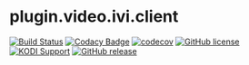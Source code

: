 # plugin.video.ivi.client

[![Build Status](https://img.shields.io/travis/vlmaksime/plugin.video.ivi.client/master.svg)](https://travis-ci.org/vlmaksime/plugin.video.ivi.client)
[![Codacy Badge](https://img.shields.io/codacy/grade/991d2d3015ba47899ed92c44d9ef4615/master.svg)](https://www.codacy.com/app/vlmaksime/plugin.video.ivi.client)
[![codecov](https://img.shields.io/codecov/c/github/vlmaksime/plugin.video.ivi.client/master.svg)](https://codecov.io/gh/vlmaksime/plugin.video.ivi.client/branch/master)
[![GitHub license](https://img.shields.io/github/license/vlmaksime/plugin.video.ivi.client.svg)](https://github.com/vlmaksime/plugin.video.ivi.client/blob/master/LICENSE)
[![KODI Support](https://img.shields.io/badge/KODI-14%2B-yellowgreen.svg)](https://kodi.tv/)
[![GitHub release](https://img.shields.io/github/release/vlmaksime/plugin.video.ivi.client.svg)](https://github.com/vlmaksime/plugin.video.ivi.client/releases)
